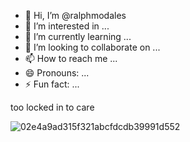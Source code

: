 - 👋 Hi, I’m @ralphmodales
- 👀 I’m interested in ...
- 🌱 I’m currently learning ...
- 💞️ I’m looking to collaborate on ...
- 📫 How to reach me ...
- 😄 Pronouns: ...
- ⚡ Fun fact: ...

too locked in to care

![02e4a9ad315f321abcfdcdb39991d552](https://github.com/user-attachments/assets/3dc7b99f-b3cf-4499-9e5a-d35ba31a3ca6)


<!---
ralphmodales/ralphmodales is a ✨ special ✨ repository because its `README.md` (this file) appears on your GitHub profile.
You can click the Preview link to take a look at your changes.
--->
